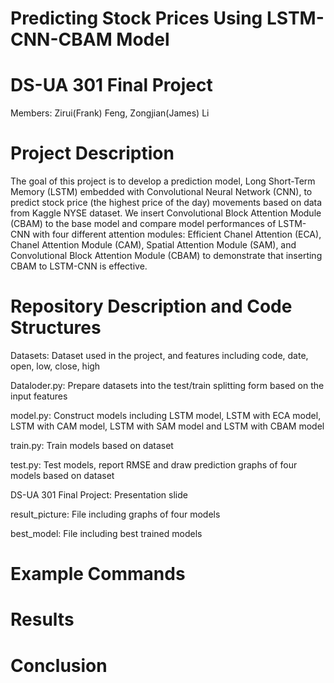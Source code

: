 # Predicting Stock Prices Using LSTM-CNN-CBAM Model

# DS-UA 301 Final Project
Members: Zirui(Frank) Feng, Zongjian(James) Li

# Project Description
The goal of this project is to develop a prediction model, Long Short-Term Memory (LSTM) embedded with Convolutional Neural Network (CNN), to predict stock price (the highest price of the day) movements based on data from Kaggle NYSE dataset. We insert Convolutional Block Attention Module (CBAM) to the base model and compare model performances of LSTM-CNN with four different attention modules: Efficient Chanel Attention (ECA), Chanel Attention Module (CAM), Spatial Attention Module (SAM), and Convolutional Block Attention Module (CBAM) to demonstrate that inserting CBAM to LSTM-CNN is effective. 

# Repository Description and Code Structures
Datasets: Dataset used in the project, and features including code, date, open, low, close, high

Dataloder.py: Prepare datasets into the test/train splitting form based on the input features

model.py: Construct models including LSTM model, LSTM with ECA model, LSTM with CAM model, LSTM with SAM model and LSTM with CBAM model

train.py: Train models based on dataset

test.py: Test models, report RMSE and draw prediction graphs of four models based on dataset

DS-UA 301 Final Project: Presentation slide

result_picture: File including graphs of four models

best_model: File including best trained models


# Example Commands



# Results

# Conclusion

